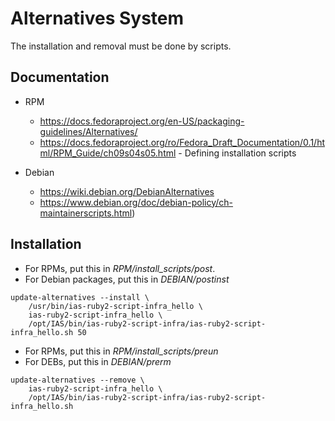 # Alternatives System

The installation and removal must be done by scripts.

## Documentation

* RPM
	* https://docs.fedoraproject.org/en-US/packaging-guidelines/Alternatives/
	* https://docs.fedoraproject.org/ro/Fedora_Draft_Documentation/0.1/html/RPM_Guide/ch09s04s05.html - Defining installation scripts

* Debian
	* https://wiki.debian.org/DebianAlternatives
	* https://www.debian.org/doc/debian-policy/ch-maintainerscripts.html)


## Installation

* For RPMs, put this in *RPM/install_scripts/post*.
* For Debian packages, put this in *DEBIAN/postinst*

```
update-alternatives --install \
	/usr/bin/ias-ruby2-script-infra_hello \
	ias-ruby2-script-infra_hello \
	/opt/IAS/bin/ias-ruby2-script-infra/ias-ruby2-script-infra_hello.sh 50
```

* For RPMs, put this in *RPM/install_scripts/preun*
* For DEBs, put this in *DEBIAN/prerm*

```
update-alternatives --remove \
	ias-ruby2-script-infra_hello \
	/opt/IAS/bin/ias-ruby2-script-infra/ias-ruby2-script-infra_hello.sh
```

